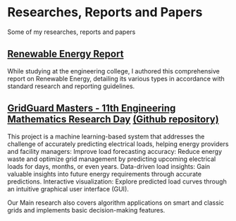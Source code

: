 # Researches, Reports and Papers
Some of my researches, reports and papers
## [Renewable Energy Report](https://github.com/Abdullrahmen/Papers/blob/main/Renewable%20Energy%20v1.8.pdf)
While studying at the engineering college, I authored this comprehensive report on Renewable Energy, detailing its various types in accordance with standard research and reporting guidelines.
## [GridGuard Masters - 11th Engineering Mathematics Research Day](https://github.com/Abdullrahmen/Papers/blob/main/Smart%20Grid%20-%20GridGuard%20v1.7.pdf) [(Github repository)](https://github.com/Mahmoud-Alazhary/GridGuard-Masters)
This project is a machine learning-based system that addresses the challenge of accurately predicting electrical loads, helping energy providers and facility managers: Improve load forecasting accuracy: Reduce energy waste and optimize grid management by predicting upcoming electrical loads for days, months, or even years. Data-driven load insights: Gain valuable insights into future energy requirements through accurate predictions. Interactive visualization: Explore predicted load curves through an intuitive graphical user interface (GUI).

Our Main research also covers algorithm applications on smart and classic grids and implements basic decision-making features.
